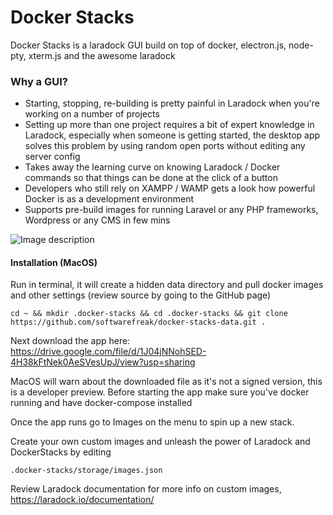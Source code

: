 # Docker Stacks
Docker Stacks is a laradock GUI build on top of docker, electron.js, node-pty, xterm.js and the awesome laradock

### Why a GUI?

- Starting, stopping, re-building is pretty painful in Laradock when you're working on a number of projects
- Setting up more than one project requires a bit of expert knowledge in Laradock, especially when someone is getting started, the desktop app solves this problem by using random open ports without editing any server config
- Takes away the learning curve on knowing Laradock / Docker commands so that things can be done at the click of a button
- Developers who still rely on XAMPP / WAMP gets a look how powerful Docker is as a development environment
- Supports pre-build images for running Laravel or any PHP frameworks, Wordpress or any CMS in few mins


![Image description](https://github.com/softwarefreak/docker-stacks/blob/master/Screenshot%202020-04-12%20at%2011.33.41%20AM.png?raw=true)

#### Installation (MacOS)

Run in terminal, it will create a hidden data directory and pull docker images and other settings (review source by going to the GitHub page)

```
cd ~ && mkdir .docker-stacks && cd .docker-stacks && git clone https://github.com/softwarefreak/docker-stacks-data.git .

```

Next download the app here: https://drive.google.com/file/d/1J04jNNohSED-4H38kFtNek0AeSVesUpJ/view?usp=sharing

MacOS will warn about the downloaded file as it's not a signed version, this is a developer preview. Before starting the app make sure you've docker running and have docker-compose installed

Once the app runs go to Images on the menu to spin up a new stack.

Create your own custom images and unleash the power of Laradock and DockerStacks by editing

```
.docker-stacks/storage/images.json
```
Review Laradock documentation for more info on custom images, https://laradock.io/documentation/
